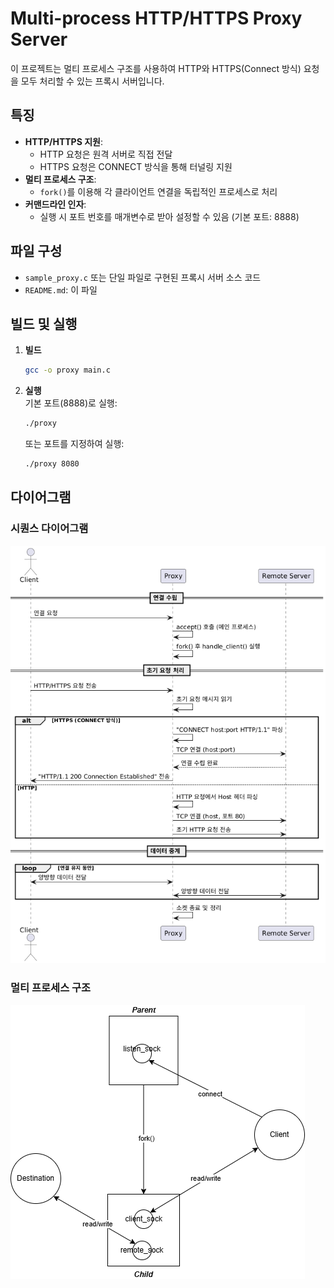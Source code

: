 # Multi-process HTTP/HTTPS Proxy Server

이 프로젝트는 멀티 프로세스 구조를 사용하여 HTTP와 HTTPS(Connect 방식) 요청을 모두 처리할 수 있는 프록시 서버입니다.

## 특징

- **HTTP/HTTPS 지원**: 
  - HTTP 요청은 원격 서버로 직접 전달
  - HTTPS 요청은 CONNECT 방식을 통해 터널링 지원
- **멀티 프로세스 구조**: 
  - `fork()`를 이용해 각 클라이언트 연결을 독립적인 프로세스로 처리
- **커맨드라인 인자**:
  - 실행 시 포트 번호를 매개변수로 받아 설정할 수 있음 (기본 포트: 8888)

## 파일 구성

- `sample_proxy.c` 또는 단일 파일로 구현된 프록시 서버 소스 코드
- `README.md`: 이 파일

## 빌드 및 실행

1. **빌드**  
   ```bash
   gcc -o proxy main.c
   ```
   
2. **실행**  
   기본 포트(8888)로 실행:
   ```bash
   ./proxy
   ```
   또는 포트를 지정하여 실행:
   ```bash
   ./proxy 8080
   ```

## 다이어그램

### 시퀀스 다이어그램

![Sequence Diagram](images/sequence_diagram.png)

### 멀티 프로세스 구조

![Multi-process Architecture](images/proxy_구조.png)
